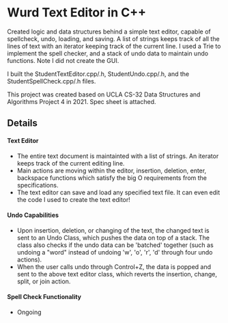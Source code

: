 # Wurd Text Editor in C++
Created logic and data structures behind a simple text editor, capable of spellcheck, undo, loading, and saving. A list of strings keeps track of all the lines of text with an iterator keeping track of the current line. I used a Trie to implement the spell checker, and a stack of undo data to maintain undo functions. Note I did not create the GUI.

I built the StudentTextEditor.cpp/.h, StudentUndo.cpp/.h, and the StudentSpellCheck.cpp/.h files.

This project was created based on UCLA CS-32 Data Structures and Algorithms Project 4 in 2021. Spec sheet is attached.

## Details
#### Text Editor
- The entire text document is maintainted with a list of strings. An iterator keeps track of the current editing line. 
- Main actions are moving within the editor, insertion, deletion, enter, backspace functions which satisfy the big O requirements from the specifications.
- The text editor can save and load any specified text file. It can even edit the code I used to create the text editor!
#### Undo Capabilities
- Upon insertion, deletion, or changing of the text, the changed text is sent to an Undo Class, which pushes the data on top of a stack. The class also checks if the undo data can be 'batched' together (such as undoing a "word" instead of undoing 'w', 'o', 'r', 'd' through four undo actions).
- When the user calls undo through Control+Z, the data is popped and sent to the above text editor class, which reverts the insertion, change, split, or join action.
#### Spell Check Functionality
- Ongoing
